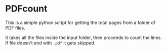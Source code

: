 # PDFcount

This is a simple python script for getting the total pages from a folder of PDF files.

It takes all the files inside the input folder, then proceeds to count the lines. If file doesn't end with ```.pdf``` it gets skipped.